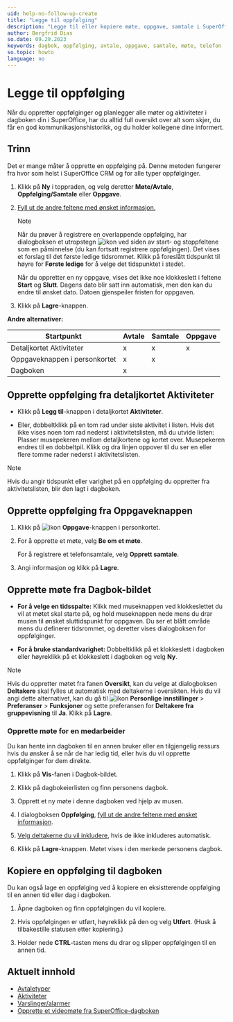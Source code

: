 ```yaml
---
uid: help-no-follow-up-create
title: "Legge til oppfølging"
description: "Legge til eller kopiere møte, oppgave, samtale i SuperOffice"
author: Bergfrid Dias
so.date: 09.29.2023
keywords: dagbok, oppfølging, avtale, oppgave, samtale, møte, telefon
so.topic: howto
language: no
---
```


# Legge til oppfølging

Når du oppretter oppfølginger og planlegger alle møter og aktiviteter i dagboken din i SuperOffice, har du alltid full oversikt over alt som skjer, du får en god kommunikasjonshistorikk, og du holder kollegene dine informert.

## Trinn

Det er mange måter å opprette en oppfølging på. Denne metoden fungerer fra hvor som helst i SuperOffice CRM og for alle typer oppfølginger.

1. Klikk på **Ny** i toppraden, og velg deretter **Møte/Avtale**, **Oppfølging/Samtale** eller **Oppgave**.

2. [Fyll ut de andre feltene med ønsket informasjon.][6]

    > [!NOTE]
    > Når du prøver å registrere en overlappende oppfølging, har dialogboksen et utropstegn ![ikon][img2] ved siden av start- og stoppfeltene som en påminnelse (du kan fortsatt registrere oppfølgingen). Det vises et forslag til det første ledige tidsrommet. Klikk på foreslått tidspunkt til høyre for **Første ledige** for å velge det tidspunktet i stedet.
    >
    > Når du oppretter en ny oppgave, vises det ikke noe klokkeslett i feltene **Start** og **Slutt**. Dagens dato blir satt inn automatisk, men den kan du endre til ønsket dato. Datoen gjenspeiler fristen for oppgaven.

3. Klikk på **Lagre**-knappen.

**Andre alternativer:**

| Startpunkt | Avtale | Samtale | Oppgave |
|---|---|---|---|
| Detaljkortet Aktiviteter | x | x | x |
| Oppgaveknappen i personkortet | x | x | |
| Dagboken | x | | |

## Opprette oppfølging fra detaljkortet Aktiviteter

* Klikk på **Legg til**-knappen i detaljkortet **Aktiviteter**.

* Eller, dobbeltklikk på en tom rad under siste aktivitet i listen. Hvis det ikke vises noen tom rad nederst i aktivitetslisten, må du utvide listen: Plasser musepekeren mellom detaljkortene og kortet over. Musepekeren endres til en dobbeltpil. Klikk og dra linjen oppover til du ser en eller flere tomme rader nederst i aktivitetslisten.

> [!NOTE]
> Hvis du angir tidspunkt eller varighet på en oppfølging du oppretter fra aktivitetslisten, blir den lagt i dagboken.

## Opprette oppfølging fra Oppgaveknappen

1. Klikk på ![ikon][img3] **Oppgave**-knappen i personkortet.

1. For å opprette et møte, velg **Be om et møte**.

    For å registrere et telefonsamtale, velg **Opprett samtale**.

1. Angi informasjon og klikk på **Lagre**.

## Opprette møte fra Dagbok-bildet

* **For å velge en tidsspalte:** Klikk med museknappen ved klokkeslettet du vil at møtet skal starte på, og hold museknappen nede mens du drar musen til ønsket sluttidspunkt for oppgaven. Du ser et blått område mens du definerer tidsrommet, og deretter vises dialogboksen for oppfølginger.

* **For å bruke standardvarighet:** Dobbeltklikk på et klokkeslett i dagboken eller høyreklikk på et klokkeslett i dagboken og velg **Ny**.

> [!NOTE]
> Hvis du oppretter møtet fra fanen **Oversikt**, kan du velge at dialogboksen **Deltakere** skal fylles ut automatisk med deltakerne i oversikten. Hvis du vil angi dette alternativet, kan du gå til ![ikon][img1] **Personlige innstillinger** > **Preferanser** > **Funksjoner** og sette preferansen for **Deltakere fra gruppevisning** til **Ja**. Klikk på **Lagre**.

### <a id="associate" />Opprette møte for en medarbeider

Du kan hente inn dagboken til en annen bruker eller en tilgjengelig ressurs hvis du ønsker å se når de har ledig tid, eller hvis du vil opprette oppfølginger for dem direkte.

1. Klikk på **Vis**-fanen i Dagbok-bildet.

2. Klikk på dagbokeierlisten og finn personens dagbok.

3. Opprett et ny møte i denne dagboken ved hjelp av musen.

4. I dialogboksen **Oppfølging**, [fyll ut de andre feltene med ønsket informasjon][6].

5. [Velg deltakerne du vil inkludere][5], hvis de ikke inkluderes automatisk.

6. Klikk på **Lagre**-knappen. Møtet vises i den merkede personens dagbok.

## <a id="copy" />Kopiere en oppfølging til dagboken

Du kan også lage en oppfølging ved å kopiere en eksistterende oppfølging til en annen tid eller dag i dagboken.

1. Åpne dagboken og finn oppfølgingen du vil kopiere.

2. Hvis oppfølgingen er utført, høyreklikk på den og velg **Utført**. (Husk å tilbakestille statusen etter kopiering.)

3. Holder nede **CTRL**-tasten mens du drar og slipper oppfølgingen til en annen tid.

## Aktuelt innhold

* [Avtaletyper][1]
* [Aktiviteter][8]
* [Varslinger/alarmer][3]
* [Opprette et videomøte fra SuperOffice-dagboken][2]

<!-- Referenced links -->
[1]: follow-ups.md
[2]: video-meetings.md
[3]: set-alarm.md
[5]: invitation/add-participant.md
[6]: screen/dialog-for-followups.md
[8]: ../../learn/basics/activity.md

<!-- Referenced images -->
[img2]: ../../../../common/icons/warning-red.png
[img1]: ../../../media/icons/personal-settings-small.png
[img3]: ../../../media/icons/btn-menu.png

